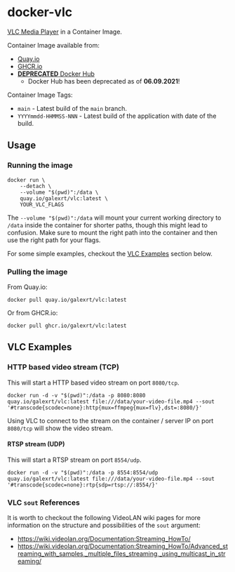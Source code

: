 # docker-vlc

[VLC Media Player](https://www.videolan.org/vlc/) in a Container Image.

Container Image available from:

* [Quay.io](https://quay.io/repository/galexrt/vlc)
* [GHCR.io](https://github.com/users/galexrt/packages/container/package/vlc)
* [**DEPRECATED** Docker Hub](https://hub.docker.com/r/galexrt/vlc)
  * Docker Hub has been deprecated as of **06.09.2021**!

Container Image Tags:

* `main` - Latest build of the `main` branch.
* `YYYYmmdd-HHMMSS-NNN` - Latest build of the application with date of the build.

## Usage

### Running the image

```console
docker run \
    --detach \
    --volume "$(pwd)":/data \
    quay.io/galexrt/vlc:latest \
    YOUR_VLC_FLAGS
```

The `--volume "$(pwd)":/data` will mount your current working directory to `/data` inside the container for shorter paths, though this might lead to confusion. Make sure to mount the right path into the container and then use the right path for your flags.

For some simple examples, checkout the [VLC Examples](#vlc-examples) section below.

### Pulling the image

From Quay.io:

```console
docker pull quay.io/galexrt/vlc:latest
```

Or from GHCR.io:

```console
docker pull ghcr.io/galexrt/vlc:latest
```

## VLC Examples

### HTTP based video stream (TCP)

This will start a HTTP based video stream on port `8080/tcp`.

```console
docker run -d -v "$(pwd)":/data -p 8080:8080 quay.io/galexrt/vlc:latest file:///data/your-video-file.mp4 --sout '#transcode{scodec=none}:http{mux=ffmpeg{mux=flv},dst=:8080/}'
```

Using VLC to connect to the stream on the container / server IP on port `8080/tcp` will show the video stream.

#### RTSP stream (UDP)

This will start a RTSP stream on port `8554/udp`.

```console
docker run -d -v "$(pwd)":/data -p 8554:8554/udp quay.io/galexrt/vlc:latest file:///data/your-video-file.mp4 --sout '#transcode{scodec=none}:rtp{sdp=rtsp://:8554/}'
```

### VLC `sout` References

It is worth to checkout the following VideoLAN wiki pages for more information on the structure and possibilities of the `sout` argument:

* https://wiki.videolan.org/Documentation:Streaming_HowTo/
* https://wiki.videolan.org/Documentation:Streaming_HowTo/Advanced_streaming_with_samples,_multiple_files_streaming,_using_multicast_in_streaming/
